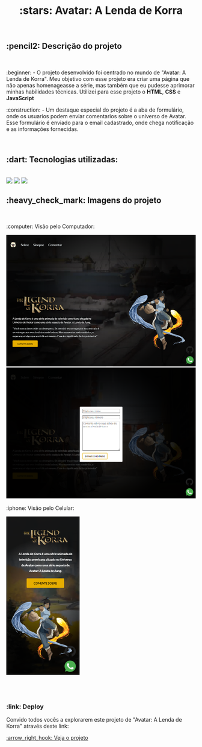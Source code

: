 <h1 align="center"> :stars: Avatar: A Lenda de Korra</h1><br>

<h2> :pencil2: Descrição do projeto </h2><br>
<p>
  :beginner: - O projeto desenvolvido foi centrado no mundo de "Avatar: A Lenda de Korra". Meu objetivo com esse projeto era criar 
  uma página que não apenas homenageasse a série, mas também que eu pudesse aprimorar minhas habilidades técnicas. 
  Utilizei para esse projeto o <strong>HTML</strong>, <strong>CSS</strong> e <strong>JavaScript</strong>
</p>

<p>
  :construction: - Um destaque especial do projeto é a aba de formulário, onde os usuarios podem enviar comentarios 
  sobre o universo de Avatar. Esse formulário é enviado para o email cadastrado, onde chega notificação e as informações fornecidas.
</p><br>

<h2> :dart: Tecnologias utilizadas: </h2><br>

<img src="https://img.shields.io/badge/HTML5-E34F26?style=for-the-badge&logo=html5&logoColor=white" />
<img src="https://img.shields.io/badge/CSS3-1572B6?style=for-the-badge&logo=css3&logoColor=white" /> 
<img src="https://img.shields.io/badge/JavaScript-323330?style=for-the-badge&logo=javascript&logoColor=F7DF1E" /><br>

<h2> :heavy_check_mark: Imagens do projeto </h2><br>

<p> :computer: Visão pelo Computador:</p>
<img src="https://github.com/DhabiaRamos/a-lenda-de-korra/blob/master/project%20images/projeto-avatar-visualizar1.png?raw=true" />
<img src="https://github.com/DhabiaRamos/a-lenda-de-korra/blob/master/project%20images/projeto-avatar-visualizar2.png?raw=true" />

<p> :iphone: Visão pelo Celular:</p>
<img src="https://github.com/DhabiaRamos/a-lenda-de-korra/blob/master/project%20images/projeto-avatar-visualizar3.png?raw=true" />
<img src="" />

<br><br>

<h3> :link: Deploy</h3>
<p>Convido todos vocês a explorarem este projeto de "Avatar: A Lenda de Korra" através deste link:</p>
<a href="https://avatar-a-lenda-de-korra.netlify.app/"> :arrow_right_hook: Veja o projeto</a>
